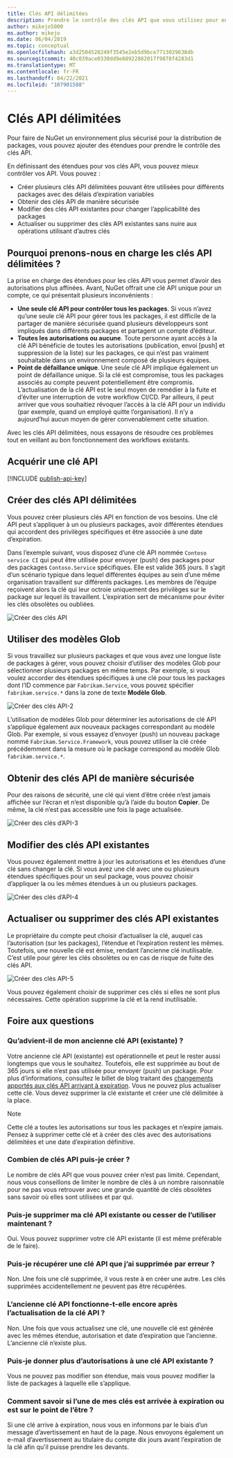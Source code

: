 ```yaml
---
title: Clés API délimitées
description: Prendre le contrôle des clés API que vous utilisez pour envoyer (push) des packages
author: mikejo5000
ms.author: mikejo
ms.date: 06/04/2019
ms.topic: conceptual
ms.openlocfilehash: a3d2504528249f3545e2eb5d9bce7713029638db
ms.sourcegitcommit: 40c039ace0330dd9e68922882017f9878f4283d1
ms.translationtype: MT
ms.contentlocale: fr-FR
ms.lasthandoff: 04/22/2021
ms.locfileid: "107901588"
---
```

# <a name="scoped-api-keys"></a>Clés API délimitées

Pour faire de NuGet un environnement plus sécurisé pour la distribution de packages, vous pouvez ajouter des étendues pour prendre le contrôle des clés API.

En définissant des étendues pour vos clés API, vous pouvez mieux contrôler vos API. Vous pouvez :

- Créer plusieurs clés API délimitées pouvant être utilisées pour différents packages avec des délais d’expiration variables
- Obtenir des clés API de manière sécurisée
- Modifier des clés API existantes pour changer l’applicabilité des packages
- Actualiser ou supprimer des clés API existantes sans nuire aux opérations utilisant d’autres clés

## <a name="why-do-we-support-scoped-api-keys"></a>Pourquoi prenons-nous en charge les clés API délimitées ?

La prise en charge des étendues pour les clés API vous permet d’avoir des autorisations plus affinées. Avant, NuGet offrait une clé API unique pour un compte, ce qui présentait plusieurs inconvénients :

- **Une seule clé API pour contrôler tous les packages**. Si vous n’avez qu’une seule clé API pour gérer tous les packages, il est difficile de la partager de manière sécurisée quand plusieurs développeurs sont impliqués dans différents packages et partagent un compte d’éditeur.
- **Toutes les autorisations ou aucune**. Toute personne ayant accès à la clé API bénéficie de toutes les autorisations (publication, envoi [push] et suppression de la liste) sur les packages, ce qui n’est pas vraiment souhaitable dans un environnement composé de plusieurs équipes.
- **Point de défaillance unique**. Une seule clé API implique également un point de défaillance unique. Si la clé est compromise, tous les packages associés au compte peuvent potentiellement être compromis. L’actualisation de la clé API est le seul moyen de remédier à la fuite et d’éviter une interruption de votre workflow CI/CD. Par ailleurs, il peut arriver que vous souhaitiez révoquer l’accès à la clé API pour un individu (par exemple, quand un employé quitte l’organisation). Il n’y a aujourd’hui aucun moyen de gérer convenablement cette situation.

Avec les clés API délimitées, nous essayons de résoudre ces problèmes tout en veillant au bon fonctionnement des workflows existants.

## <a name="acquire-an-api-key"></a>Acquérir une clé API

[!INCLUDE [publish-api-key](../quickstart/includes/publish-api-key.md)]

## <a name="create-scoped-api-keys"></a>Créer des clés API délimitées

Vous pouvez créer plusieurs clés API en fonction de vos besoins. Une clé API peut s’appliquer à un ou plusieurs packages, avoir différentes étendues qui accordent des privilèges spécifiques et être associée à une date d’expiration.

Dans l’exemple suivant, vous disposez d’une clé API nommée `Contoso service CI` qui peut être utilisée pour envoyer (push) des packages pour des packages `Contoso.Service` spécifiques. Elle est valide 365 jours. Il s’agit d’un scénario typique dans lequel différentes équipes au sein d’une même organisation travaillent sur différents packages. Les membres de l’équipe reçoivent alors la clé qui leur octroie uniquement des privilèges sur le package sur lequel ils travaillent. L’expiration sert de mécanisme pour éviter les clés obsolètes ou oubliées.

![Créer des clés API](media/scoped-api-keys-create-new.png)

## <a name="use-glob-patterns"></a>Utiliser des modèles Glob

Si vous travaillez sur plusieurs packages et que vous avez une longue liste de packages à gérer, vous pouvez choisir d’utiliser des modèles Glob pour sélectionner plusieurs packages en même temps. Par exemple, si vous voulez accorder des étendues spécifiques à une clé pour tous les packages dont l’ID commence par `Fabrikam.Service`, vous pouvez spécifier `fabrikam.service.*` dans la zone de texte **Modèle Glob**.

![Créer des clés API-2](media/scoped-api-keys-glob-pattern.png)

L’utilisation de modèles Glob pour déterminer les autorisations de clé API s’applique également aux nouveaux packages correspondant au modèle Glob. Par exemple, si vous essayez d’envoyer (push) un nouveau package nommé `Fabrikam.Service.Framework`, vous pouvez utiliser la clé créée précédemment dans la mesure où le package correspond au modèle Glob `fabrikam.service.*`.

## <a name="obtain-api-keys-securely"></a>Obtenir des clés API de manière sécurisée

Pour des raisons de sécurité, une clé qui vient d’être créée n’est jamais affichée sur l’écran et n’est disponible qu’à l’aide du bouton **Copier**. De même, la clé n’est pas accessible une fois la page actualisée.

![Créer des clés d’API-3](media/scoped-api-keys-obtain-keys.png)

## <a name="edit-existing-api-keys"></a>Modifier des clés API existantes

Vous pouvez également mettre à jour les autorisations et les étendues d’une clé sans changer la clé. Si vous avez une clé avec une ou plusieurs étendues spécifiques pour un seul package, vous pouvez choisir d’appliquer la ou les mêmes étendues à un ou plusieurs packages.

![Créer des clés d’API-4](media/scoped-api-keys-edit.png)

## <a name="refresh-or-delete-existing-api-keys"></a>Actualiser ou supprimer des clés API existantes

Le propriétaire du compte peut choisir d’actualiser la clé, auquel cas l’autorisation (sur les packages), l’étendue et l’expiration restent les mêmes. Toutefois, une nouvelle clé est émise, rendant l’ancienne clé inutilisable. C’est utile pour gérer les clés obsolètes ou en cas de risque de fuite des clés API.

![Créer des clés API-5](media/scoped-api-keys-refresh.png)

Vous pouvez également choisir de supprimer ces clés si elles ne sont plus nécessaires. Cette opération supprime la clé et la rend inutilisable.

## <a name="faqs"></a>Foire aux questions

### <a name="what-happens-to-my-old-legacy-api-key"></a>Qu’advient-il de mon ancienne clé API (existante) ?

Votre ancienne clé API (existante) est opérationnelle et peut le rester aussi longtemps que vous le souhaitez. Toutefois, elle est supprimée au bout de 365 jours si elle n’est pas utilisée pour envoyer (push) un package. Pour plus d’informations, consultez le billet de blog traitant des [changements apportés aux clés API arrivant à expiration](https://blog.nuget.org/20160825/Changes-to-Expiring-API-Keys.html). Vous ne pouvez plus actualiser cette clé. Vous devez supprimer la clé existante et créer une clé délimitée à la place.

> [!NOTE]
> Cette clé a toutes les autorisations sur tous les packages et n’expire jamais. Pensez à supprimer cette clé et à créer des clés avec des autorisations délimitées et une date d’expiration définitive.

### <a name="how-many-api-keys-can-i-create"></a>Combien de clés API puis-je créer ?

Le nombre de clés API que vous pouvez créer n’est pas limité. Cependant, nous vous conseillons de limiter le nombre de clés à un nombre raisonnable pour ne pas vous retrouver avec une grande quantité de clés obsolètes sans savoir où elles sont utilisées et par qui.

### <a name="can-i-delete-my-legacy-api-key-or-discontinue-using-now"></a>Puis-je supprimer ma clé API existante ou cesser de l’utiliser maintenant ?

Oui. Vous pouvez supprimer votre clé API existante (il est même préférable de le faire).

### <a name="can-i-get-back-my-api-key-that-i-deleted-by-mistake"></a>Puis-je récupérer une clé API que j’ai supprimée par erreur ?

Non. Une fois une clé supprimée, il vous reste à en créer une autre. Les clés supprimées accidentellement ne peuvent pas être récupérées.

### <a name="does-the-old-api-key-continue-to-work-upon-api-key-refresh"></a>L’ancienne clé API fonctionne-t-elle encore après l’actualisation de la clé API ?

Non. Une fois que vous actualisez une clé, une nouvelle clé est générée avec les mêmes étendue, autorisation et date d’expiration que l’ancienne. L’ancienne clé n’existe plus.

### <a name="can-i-give-more-permissions-to-an-existing-api-key"></a>Puis-je donner plus d’autorisations à une clé API existante ?

Vous ne pouvez pas modifier son étendue, mais vous pouvez modifier la liste de packages à laquelle elle s’applique.

### <a name="how-do-i-know-if-any-of-my-keys-expired-or-are-getting-expired"></a>Comment savoir si l’une de mes clés est arrivée à expiration ou est sur le point de l’être ?

Si une clé arrive à expiration, nous vous en informons par le biais d’un message d’avertissement en haut de la page. Nous envoyons également un e-mail d’avertissement au titulaire du compte dix jours avant l’expiration de la clé afin qu’il puisse prendre les devants.